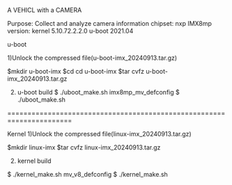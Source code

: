 A VEHICL with a CAMERA


Purpose: Collect and analyze camera information
chipset: nxp  IMX8mp
version:
          kernel 5.10.72.2.2.0
          u-boot 2021.04

 u-boot

1)Unlock the compressed file(u-boot-imx_20240913.tar.gz)

  $mkdir u-boot-imx
  $cd   cd u-boot-imx
  $tar cvfz u-boot-imx_20240913.tar.gz

2) u-boot build
  $ ./uboot_make.sh imx8mp_mv_defconfig
  $ ./uboot_make.sh 

======================================================================

Kernel
1)Unlock the compressed file(linux-imx_20240913.tar.gz)
  
  $mkdir linux-imx 
  $tar cvfz linux-imx_20240913.tar.gz
  
2) kernel build

 $ ./kernel_make.sh mv_v8_defconfig
 $ ./kernel_make.sh


